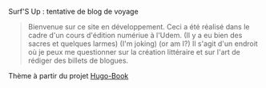 
Surf'S Up : tentative de blog de voyage

>Bienvenue sur ce site en développement. Ceci a été réalisé dans le cadre d'un cours d'édition numériue à l'Udem.
(Il y a eu bien des sacres et quelques larmes) (I'm joking) (or am I?)
Il s'agit d'un endroit où je peux me questionner sur la création littéraire et sur l'art de rédiger des billets de blogues.


Thème à partir du projet [Hugo-Book](https://github.com/alex-shpak/hugo-book)

